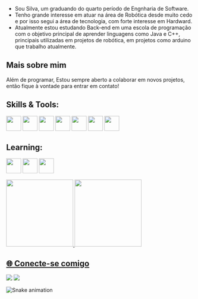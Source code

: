 - Sou Silva, um graduando do quarto período de Engnharia de Software.
- Tenho grande interesse em atuar na área de Robótica desde muito cedo e por isso segui a área de tecnologia, com forte interesse em Hardward.
- Atualmente estou estudando Back-end em uma escola de programação com o objetivo principal de aprender linguagens como Java e C++, principais utilizadas em projetos de robótica, em projetos como arduino que trabalho atualmente.

## Mais sobre mim
Além de programar, Estou sempre aberto a colaborar em novos projetos, então fique à vontade para entrar em contato!
## Skills & Tools:
<img src="https://cdn.jsdelivr.net/gh/devicons/devicon@latest/icons/arduino/arduino-original-wordmark.svg" width="40" height="40"/> <img src="https://cdn.jsdelivr.net/gh/devicons/devicon@latest/icons/git/git-original.svg" width="40" height="40"/> <img src="https://cdn.jsdelivr.net/gh/devicons/devicon@latest/icons/linux/linux-original.svg" width="40" height="40"/> <img src="https://cdn.jsdelivr.net/gh/devicons/devicon@latest/icons/mysql/mysql-original-wordmark.svg" width="40" height="40"/> <img src="https://cdn.jsdelivr.net/gh/devicons/devicon@latest/icons/java/java-original.svg" width="40" height="40"/> <img src="https://cdn.jsdelivr.net/gh/devicons/devicon@latest/icons/docker/docker-original.svg" width="40" height="40" /> <img src="https://cdn.jsdelivr.net/gh/devicons/devicon@latest/icons/figma/figma-original.svg" width="40" height="40"/>
          
          
## Learning:
<img src="https://cdn.jsdelivr.net/gh/devicons/devicon@latest/icons/terraform/terraform-original.svg" width="40" height="40"/> <img src="https://cdn.jsdelivr.net/gh/devicons/devicon@latest/icons/gitlab/gitlab-original.svg" width="40" height="40" /> <img src="https://cdn.jsdelivr.net/gh/devicons/devicon@latest/icons/nginx/nginx-original.svg" width="40" height="40"/>
          
<div>
<a href="https://github.com/hadesds">
<img loading="lazy" height="180em" src="https://github-readme-stats.vercel.app/api/top-langs/?username=hadessds&layout=compact&langs_count=7&theme=dracula"/>
<img loading="lazy" height="180em" src="https://github-readme-stats.vercel.app/api?username=hadessds&show_icons=true&theme=dracula&include_all_commits=true&count_private=true"/>
</div>
  

## 🌐 Conecte-se comigo
<div>
  <a href = "mailto:hadesds@gmail.com"><img loading="lazy" src="https://img.shields.io/badge/Gmail-D14836?style=for-the-badge&logo=gmail&logoColor=white" target="_blank"></a>
<a href="https://www.linkedin.com/in/rafael-silva-664359218" target="_blank"><img loading="lazy" src="https://img.shields.io/badge/-LinkedIn-%230077B5?style=for-the-badge&logo=linkedin&logoColor=white" target="_blank"></a>  
</div>

![Snake animation](https://github.com/hadessds/hadessds/blob/output/github-contribution-grid-snake.svg)
